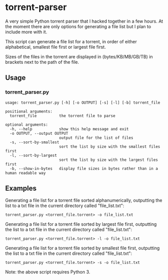 # torrent-parser
A very simple Python torrent parser that I hacked together in a few hours. At the moment there are only options for generating a file list but I plan to include more with it.

This script can generate a file list for a torrent, in order of either alphabetical, smallest file first or largest file first.

Sizes of the files in the torrent are displayed in (bytes/KB/MB/GB/TB) in brackets next to the path of the file.

## Usage
### torrent_parser.py
```
usage: torrent_parser.py [-h] [-o OUTPUT] [-s] [-l] [-b] torrent_file

positional arguments:
  torrent_file          the torrent file to parse

optional arguments:
  -h, --help            show this help message and exit
  -o OUTPUT, --output OUTPUT
                        output file for the list of files
  -s, --sort-by-smallest
                        sort the list by size with the smallest files first
  -l, --sort-by-largest
                        sort the list by size with the largest files first
  -b, --show-in-bytes   display file sizes in bytes rather than in a human readable way
```

## Examples
Generating a file list for a torrent file sorted alphanumerically, outputting the list to a txt file in the current directory called "file_list.txt":
```
torrent_parser.py <torrent_file.torrent> -o file_list.txt
```
Generating a file list for a torrent file sorted by largest file first, outputting the list to a txt file in the current directory called "file_list.txt":
```
torrent_parser.py <torrent_file.torrent> -l -o file_list.txt
```
Generating a file list for a torrent file sorted by smallest file first, outputting the list to a txt file in the current directory called "file_list.txt":
```
torrent_parser.py <torrent_file.torrent> -s -o file_list.txt
```

Note: the above script requires Python 3.

